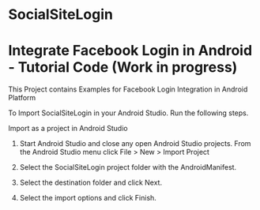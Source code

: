 # SocialSiteLogin 
# Integrate Facebook Login in Android - Tutorial Code (Work in progress)

This Project contains Examples for Facebook Login Integration in Android Platform

To Import SocialSiteLogin in your Android Studio. Run the following steps.

Import as a project in Android Studio
1. Start Android Studio and close any open Android Studio projects.
From the Android Studio menu click File > New > Import Project

2. Select the SocialSiteLogin project folder with the AndroidManifest.

3. Select the destination folder and click Next.

4. Select the import options and click Finish.



